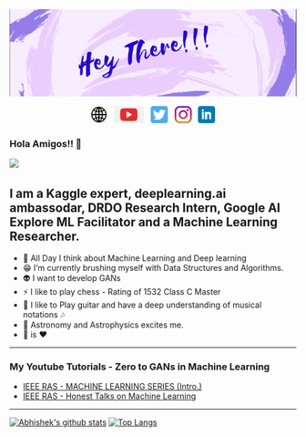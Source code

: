 <p align='center'>
<img src="https://github.com/abhishek-parashar/abhishek-parashar/blob/master/icon/profile.gif?raw=true">
</p>


<p align='center'>
<a href="https://abhishek-parashar.github.io/"><img height="30" src="https://github.com/abhishek-parashar/abhishek-parashar/blob/master/icon/website.png?raw=true"></a>&nbsp;&nbsp;
<a href="https://www.youtube.com/channel/UCM8g23a3X-cYaIn3d7SK_dg?view_as=subscriber"><img height="30" src="https://github.com/abhishek-parashar/abhishek-parashar/blob/master/icon/youtube.png?raw=true"></a>&nbsp;&nbsp;
<a href="https://twitter.com/_abhiparashar"><img height="30" src="https://github.com/abhishek-parashar/abhishek-parashar/blob/master/icon/twitter.png?raw=true"></a>&nbsp;&nbsp;
<a href="https://www.instagram.com/_abhishek.parashar__/"><img height="30" src="https://github.com/abhishek-parashar/abhishek-parashar/blob/master/icon/instagram.jpg?raw=true"></a>&nbsp;&nbsp;
<a href="https://www.linkedin.com/in/abhishek-parashar-3a9218150/"><img height="30" src="https://github.com/abhishek-parashar/abhishek-parashar/blob/master/icon/linkedin.png?raw=true"></a>
</p>

### Hola Amigos!! 👋

![](https://komarev.com/ghpvc/?username=abhishek-parashar)

**I am a Kaggle expert, deeplearning.ai ambassodar, DRDO Research Intern, Google AI Explore ML Facilitator and a Machine Learning Researcher.**
---
- :thought_balloon: All Day I think about Machine Learning and Deep learning
- :grin: I’m currently brushing myself with Data Structures and Algorithms.
- :alien: I want to develop GANs 
- ⚡ I like to play chess - Rating of 1532 Class C Master
- :guitar: I like to Play guitar and have a deep understanding of musical notations :notes: 
- :telescope: Astronomy and Astrophysics excites me. 
- :pizza: is :heart:
---
### My Youtube Tutorials - Zero to GANs in Machine Learning
<!-- Youtube:START -->
- [IEEE RAS - MACHINE LEARNING SERIES (Intro.)](https://www.youtube.com/watch?v=Zl-1TGlPy3o)
- [IEEE RAS - Honest Talks on Machine Learning](https://www.youtube.com/watch?v=LcpEJ9eXLP0)
<!-- Youtube:END -->

---
[![Abhishek's github stats](https://github-readme-stats.vercel.app/api?username=abhishek-parashar&count_private=true&show_icons=true)](https://github.com/abhishek-parashar/github-readme-stats)
[![Top Langs](https://github-readme-stats.vercel.app/api/top-langs/?username=abhishek-parashar&layout=compact)](https://github.com/abhishek-parashar/github-readme-stats)

